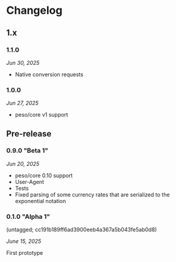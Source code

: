 # Changelog

## 1.x

### 1.1.0

*Jun 30, 2025*

* Native conversion requests

### 1.0.0

*Jun 27, 2025*

* peso/core v1 support

## Pre-release

### 0.9.0 "Beta 1"

*Jun 20, 2025*

* peso/core 0.10 support
* User-Agent
* Tests
* Fixed parsing of some currency rates that are serialized to the exponential notation

### 0.1.0 "Alpha 1"

(untagged; cc191b189ff6ad3900eeb4a367a5b043fe5ab0d8)

*June 15, 2025*

First prototype
